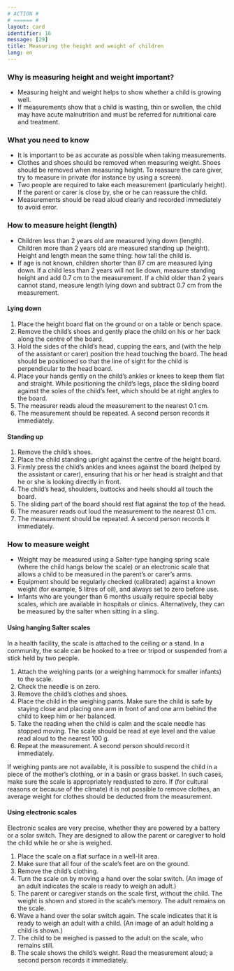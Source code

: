 ```yaml
---
# ACTION #
# ====== #
layout: card
identifier: 16
message: [29]
title: Measuring the height and weight of children 
lang: en
---
```


### Why is measuring height and weight important? 

- Measuring height and weight helps to show whether a child is growing well. 
- If measurements show that a child is wasting, thin or swollen, the child may have acute malnutrition and must be referred for nutritional care and treatment.

### What you need to know

- It is important to be as accurate as possible when taking measurements.
- Clothes and shoes should be removed when measuring weight. Shoes should be removed when measuring height. To reassure the care giver, try to measure in private (for instance by using a screen).
- Two people are required to take each measurement (particularly height). If the parent or carer is close by, she or he can reassure the child.
-	Measurements should be read aloud clearly and recorded immediately to avoid error.

### How to measure height (length) 

- Children less than 2 years old are measured lying down (length). Children more than 2 years old are measured standing up (height). Height and length mean the same thing: how tall the child is. 
- If age is not known, children shorter than 87 cm are measured lying down. If a child less than 2 years will not lie down, measure standing height and add 0.7 cm to the measurement. If a child older than 2 years cannot stand, measure length lying down and subtract 0.7 cm from the measurement.

#### Lying down

1. Place the height board flat on the ground or on a table or bench space.
2. Remove the child’s shoes and gently place the child on his or her back along the centre of the board.
3. Hold the sides of the child’s head, cupping the ears, and (with the help of the assistant or carer) position the head touching the board. The head should be positioned so that the line of sight for the child is perpendicular to the head board. 
4. Place your hands gently on the child’s ankles or knees to keep them flat and straight. While positioning the child’s legs, place the sliding board against the soles of the child’s feet, which should be at right angles to the board.
5. The measurer reads aloud the measurement to the nearest 0.1 cm.
6. The measurement should be repeated. A second person records it immediately.

#### Standing up

1. Remove the child’s shoes.
2. Place the child standing upright against the centre of the height board.
3. Firmly press the child’s ankles and knees against the board (helped by the assistant or carer), ensuring that his or her head is straight and that he or she is looking directly in front. 
4. The child’s head, shoulders, buttocks and heels should all touch the board.
5. The sliding part of the board should rest flat against the top of the head. 
6. The measurer reads out loud the measurement to the nearest 0.1 cm.
7. The measurement should be repeated. A second person records it immediately.

### How to measure weight
-	Weight may be measured using a Salter-type hanging spring scale (where the child hangs below the scale) or an electronic scale that allows a child to be measured in the parent’s or carer’s arms. 
-	Equipment should be regularly checked (calibrated) against a known weight (for example, 5 litres of oil), and always set to zero before use.
-	Infants who are younger than 6 months usually require special baby scales, which are available in hospitals or clinics. Alternatively, they can be measured by the salter when sitting in a sling.

#### Using hanging Salter scales 

In a health facility, the scale is attached to the ceiling or a stand. In a community, the scale can be hooked to a tree or tripod or suspended from a stick held by two people. 
1. Attach the weighing pants (or a weighing hammock for smaller infants) to the scale.
2. Check the needle is on zero.
3. Remove the child’s clothes and shoes.
4. Place the child in the weighing pants. Make sure the child is safe by staying close and placing one arm in front of and one arm behind the child to keep him or her balanced.
5. Take the reading when the child is calm and the scale needle has stopped moving. The scale should be read at eye level and the value read aloud to the nearest 100 g.
6. Repeat the measurement. A second person should record it immediately.

If weighing pants are not available, it is possible to suspend the child in a piece of the mother’s clothing, or in a basin or grass basket. In such cases, make sure the scale is appropriately readjusted to zero.
If (for cultural reasons or because of the climate) it is not possible to remove clothes, an average weight for clothes should be deducted from the measurement.

#### Using electronic scales 

Electronic scales are very precise, whether they are powered by a battery or a solar switch. They are designed to allow the parent or caregiver to hold the child while he or she is weighed. 

1. Place the scale on a flat surface in a well-lit area.
2. Make sure that all four of the scale’s feet are on the ground.
3. Remove the child’s clothing.
4. Turn the scale on by moving a hand over the solar switch. (An image of an adult indicates the scale is ready to weigh an adult.)
5. The parent or caregiver stands on the scale first, without the child. The weight is shown and stored in the scale’s memory. The adult remains on the scale.
6. Wave a hand over the solar switch again. The scale indicates that it is ready to weigh an adult with a child. (An image of an adult holding a child is shown.)
7. The child to be weighed is passed to the adult on the scale, who remains still.
8. The scale shows the child’s weight. Read the measurement aloud; a second person records it immediately.
